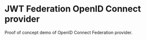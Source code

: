 # JWT Federation OpenID Connect provider


Proof of concept demo of OpenID Connect Federation provider.
